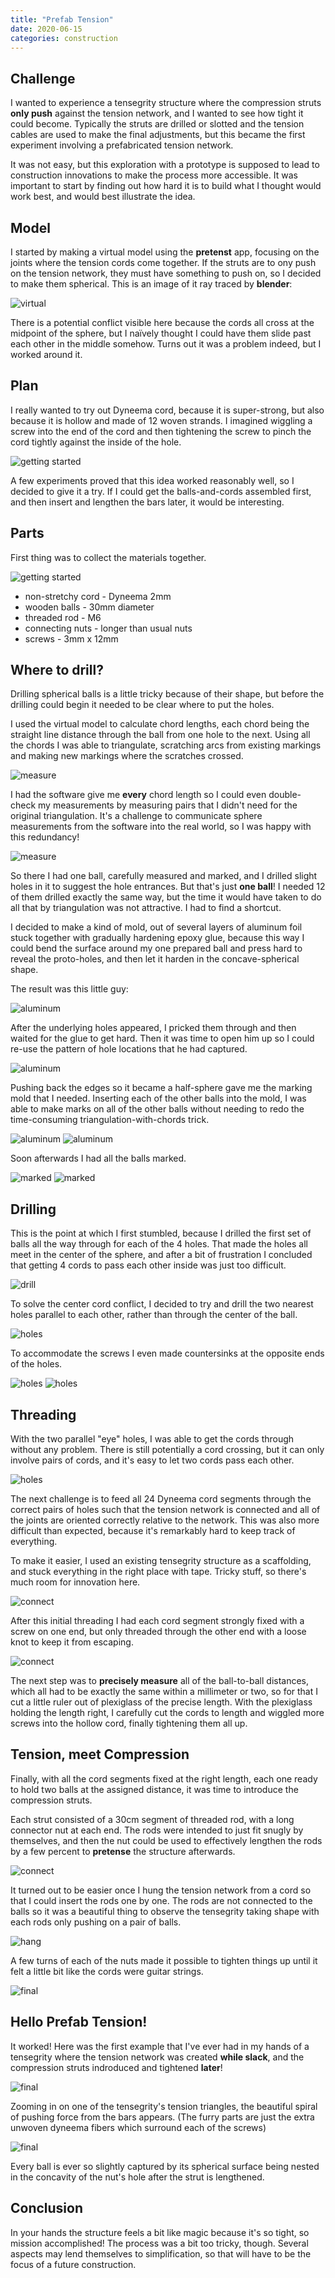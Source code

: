 ```yaml
---
title: "Prefab Tension"
date: 2020-06-15
categories: construction
---
```


## Challenge

I wanted to experience a tensegrity structure where the compression struts **only push** against the tension network, and I wanted to see how tight it could become. Typically the struts are drilled or slotted and the tension cables are used to make the final adjustments, but this became the first experiment involving a prefabricated tension network.

It was not easy, but this exploration with a prototype is supposed to lead to construction innovations to make the process more accessible. It was important to start by finding out how hard it is to build what I thought would work best, and would best illustrate the idea.

## Model

I started by making a virtual model using the **pretenst** app, focusing on the joints where the tension cords come together. If the struts are to ony push on the tension network, they must have something to push on, so I decided to make them spherical. This is an image of it ray traced by **blender**:

![virtual][virtual]

There is a potential conflict visible here because the cords all cross at the midpoint of the sphere, but I naïvely thought I could have them slide past each other in the middle somehow. Turns out it was a problem indeed, but I worked around it.

## Plan

I really wanted to try out Dyneema cord, because it is super-strong, but also because it is hollow and made of 12 woven strands. I imagined wiggling a screw into the end of the cord and then tightening the screw to pinch the cord tightly against the inside of the hole.

![getting started][connect-4]

A few experiments proved that this idea worked reasonably well, so I decided to give it a try. If I could get the balls-and-cords assembled first, and then insert and lengthen the bars later, it would be interesting.

## Parts

First thing was to collect the materials together.

![getting started][start]

* non-stretchy cord - Dyneema 2mm
* wooden balls - 30mm diameter
* threaded rod - M6
* connecting nuts - longer than usual nuts
* screws - 3mm x 12mm

## Where to drill?

Drilling spherical balls is a little tricky because of their shape, but before the drilling could begin it needed to be clear where to put the holes.

I used the virtual model to calculate chord lengths, each chord being the straight line distance through the ball from one hole to the next. Using all the chords I was able to triangulate, scratching arcs from existing markings and making new markings where the scratches crossed.

![measure][measure-1]

I had the software give me **every** chord length so I could even double-check my measurements by measuring pairs that I didn't need for the original triangulation. It's a challenge to communicate sphere measurements from the software into the real world, so I was happy with this redundancy!

![measure][measure-3]

So there I had one ball, carefully measured and marked, and I drilled slight holes in it to suggest the hole entrances. But that's just **one ball**! I needed 12 of them drilled exactly the same way, but the time it would have taken to do all that by triangulation was not attractive. I had to find a shortcut.

I decided to make a kind of mold, out of several layers of aluminum foil stuck together with gradually hardening epoxy glue, because this way I could bend the surface around my one prepared ball and press hard to reveal the proto-holes, and then let it harden in the concave-spherical shape.

The result was this little guy:

![aluminum][aluminum-1]

After the underlying holes appeared, I pricked them through and then waited for the glue to get hard. Then it was time to open him up so I could re-use the pattern of hole locations that he had captured.

![aluminum][aluminum-2]

Pushing back the edges so it became a half-sphere gave me the marking mold that I needed. Inserting each of the other balls into the mold, I was able to make marks on all of the other balls without needing to redo the time-consuming triangulation-with-chords trick.

![aluminum][aluminum-3]
![aluminum][aluminum-0]

Soon afterwards I had all the balls marked.

![marked][marked-1]
![marked][marked-2]

## Drilling

This is the point at which I first stumbled, because I drilled the first set of balls all the way through for each of the 4 holes. That made the holes all meet in the center of the sphere, and after a bit of frustration I concluded that getting 4 cords to pass each other inside was just too difficult.

![drill][drill-1]

To solve the center cord conflict, I decided to try and drill the two nearest holes parallel to each other, rather than through the center of the ball.

![holes][holes-2]

To accommodate the screws I even made countersinks at the opposite ends of the holes.

![holes][holes-3]
![holes][holes-4]

## Threading

With the two parallel "eye" holes, I was able to get the cords through without any problem. There is still potentially a cord crossing, but it can only involve pairs of cords, and it's easy to let two cords pass each other.

![holes][holes-5]

The next challenge is to feed all 24 Dyneema cord segments through the correct pairs of holes such that the tension network is connected and all of the joints are oriented correctly relative to the network. This was also more difficult than expected, because it's remarkably hard to keep track of everything.

To make it easier, I used an existing tensegrity structure as a scaffolding, and stuck everything in the right place with tape. Tricky stuff, so there's much room for innovation here.

![connect][connect-1]

After this initial threading I had each cord segment strongly fixed with a screw on one end, but only threaded through the other end with a loose knot to keep it from escaping.

![connect][connect-3]

The next step was to **precisely measure** all of the ball-to-ball distances, which all had to be exactly the same within a millimeter or two, so for that I cut a little ruler out of plexiglass of the precise length. With the plexiglass holding the length right, I carefully cut the cords to length and wiggled more screws into the hollow cord, finally tightening them all up.

## Tension, meet Compression

Finally, with all the cord segments fixed at the right length, each one ready to hold two balls at the assigned distance, it was time to introduce the compression struts.

Each strut consisted of a 30cm segment of threaded rod, with a long connector nut at each end. The rods were intended to just fit snugly by themselves, and then the nut could be used to effectively lengthen the rods by a few percent to **pretense** the structure afterwards.

![connect][connect-0]

It turned out to be easier once I hung the tension network from a cord so that I could insert the rods one by one. The rods are not connected to the balls so it was a beautiful thing to observe the tensegrity taking shape with each rods only pushing on a pair of balls.

![hang][hang-1]

A few turns of each of the nuts made it possible to tighten things up until it felt a little bit like the cords were guitar strings.

![final][final-4]

## Hello Prefab Tension!

It worked! Here was the first example that I've ever had in my hands of a tensegrity where the tension network was created **while slack**, and the compression struts indroduced and tightened **later**!

![final][final-1]

Zooming in on one of the tensegrity's tension triangles, the beautiful spiral of pushing force from the bars appears. (The furry parts are just the extra unwoven dyneema fibers which surround each of the screws)

![final][final-3]

Every ball is ever so slightly captured by its spherical surface being nested in the concavity of the nut's hole after the strut is lengthened.

## Conclusion

In your hands the structure feels a bit like magic because it's so tight, so mission accomplished! The process was a bit too tricky, though. Several aspects may lend themselves to simplification, so that will have to be the focus of a future construction.



[virtual]: https://pretenst.com/images/2020-06/joint-sphere-detail-gradient.png
[start]: https://pretenst.com/images/2020-06/start.jpg
[aluminum-0]: https://pretenst.com/images/2020-06/aluminum-0.jpg
[aluminum-1]: https://pretenst.com/images/2020-06/aluminum-1.jpg
[aluminum-2]: https://pretenst.com/images/2020-06/aluminum-2.jpg
[aluminum-3]: https://pretenst.com/images/2020-06/aluminum-3.jpg
[connect-0]: https://pretenst.com/images/2020-06/connect-0.jpg
[connect-1]: https://pretenst.com/images/2020-06/connect-1.jpg
[connect-3]: https://pretenst.com/images/2020-06/connect-3.jpg
[connect-4]: https://pretenst.com/images/2020-06/connect-4.jpg
[drill-1]: https://pretenst.com/images/2020-06/drill-1.jpg
[drill-2]: https://pretenst.com/images/2020-06/drill-2.jpg
[final-1]: https://pretenst.com/images/2020-06/final-1.jpg
[final-3]: https://pretenst.com/images/2020-06/final-3.jpg
[final-4]: https://pretenst.com/images/2020-06/final-4.jpg
[hang-1]: https://pretenst.com/images/2020-06/hang-1.jpg
[hang-2]: https://pretenst.com/images/2020-06/hang-2.jpg
[holes-2]: https://pretenst.com/images/2020-06/holes-2.jpg
[holes-3]: https://pretenst.com/images/2020-06/holes-3.jpg
[holes-4]: https://pretenst.com/images/2020-06/holes-4.jpg
[holes-5]: https://pretenst.com/images/2020-06/holes-5.jpg
[marked-1]: https://pretenst.com/images/2020-06/marked-1.jpg
[marked-2]: https://pretenst.com/images/2020-06/marked-2.jpg
[measure-1]: https://pretenst.com/images/2020-06/measure-1.jpg
[measure-3]: https://pretenst.com/images/2020-06/measure-3.jpg
